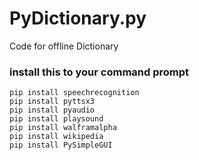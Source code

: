 # PyDictionary.py
Code for offline Dictionary

### install this to your command prompt
```
pip install speechrecognition
pip install pyttsx3
pip install pyaudio
pip install playsound
pip install walframalpha
pip install wikipedia
pip install PySimpleGUI
```
